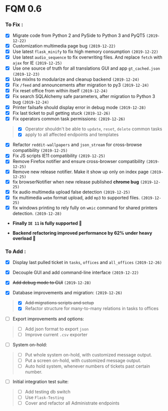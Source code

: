 # FQM 0.6

### To Fix :

- [x] Migrate code from Python 2 and PySide to Python 3 and PyQT5 `(2019-12-22)`
- [x] Customization multimedia page bug `(2019-12-22)`
- [x] Use latest `flask_minify` to fix high memory consumption `(2019-12-22)`
- [x] Use latest `audio_sequence` to fix overwriting files. And replace `fetch` with `ajax` for IE `(2019-12-25)`
- [x] Use one source of truth for all translations GUI and app `gt_cached.json` `(2019-12-23)`
- [x] Use mixIns to modularize and cleanup backend `(2019-12-24)`
- [x] Fix `/feed` and announcements after migration to py3 `(2019-12-24)`
- [x] Fix reset office from within itself `(2019-12-24)`
- [x] Fix search SQLAlchemy safe parameters, after migration to Python 3 bug `(2019-12-24)`
- [x] Printer failsafe should display error in debug mode `(2019-12-28)`
- [x] Fix last ticket to pull getting stuck `(2019-12-26)`
- [x] Fix operators common task permissions: `(2019-12-26)`
> - [x] Operator shouldn't be able to `update`, `reset`, `delete` common tasks
> - [x] apply to all affected endpoints and templates
- [x] Refactor `reddit-wallpapers` and `json_stream` for cross-browse compatibility `(2019-12-25)`
- [x] Fix JS scripts IE11 compatibility `(2019-12-25)`
- [x] Remove Firefox notifier and ensure cross-browser compatibility `(2019-12-25)`
- [x] Remove new release notifier. Make it show up only on index page `(2019-12-25)`
- [x] fix browserNotifier when new release published __chrome bug__ `(2019-12-25)`
- [x] fix audio multimedia upload false detection `(2019-12-25)`
- [x] fix multimedia `webm` format upload, add `mp3` to supported files. `(2019-12-25)`
- [x] fix windows printing to rely fully on `wmic` command for shared printers detection. `(2019-12-28)`

- **Finally `IE 11` is fully supported 🚀**

- **Backend refactoring improved performance by 62% under heavy overload 🚀**
 
### To Add :

- [x] Display last pulled ticket in `tasks`, `offices` and `all_offices` `(2019-12-26)`
- [x] Decouple GUI and add command-line interface `(2019-12-22)`
- [x] ~~Add debug mode to GUI~~ `(2019-12-28)`

- [x] Database improvements and migration: `(2019-12-26)`
> - [x] ~~Add migrations scripts and setup~~
> - [x] Refactor structure for many-to-many relations in tasks to offices

- [ ] Export improvements and options:
> - [ ] Add json format to export `json`
> - [ ] Improve current `.csv` exporter

- [ ] System on-hold:
> - [ ] Put whole system on-hold, with customized message output.
> - [ ] Put a screen on-hold, with customized message output.
> - [ ] Auto hold system, whenever numbers of tickets past certain number.

- [ ] Initial integration test suite:
> - [ ] Add testing db switch
> - [ ] Use `Flask-Testing`
> - [ ] Cover and refactor all Administrate endpoints
